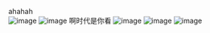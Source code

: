 ahahah  
![image](https://user-images.githubusercontent.com/75486726/177316399-6a14f955-abdf-4818-8c36-c680820f81d5.png)
![image](https://user-images.githubusercontent.com/75486726/177318923-0431908c-05c2-4c48-b63f-69825ea21dea.png)
啊时代是你看
![image](https://user-images.githubusercontent.com/75486726/177319152-41eefe14-6bca-4ae7-b61e-7b41cabae3ad.png)
![image](https://himg.bdimg.com/sys/portrait/item/public.1.940b2001.83iKBaIUI3Umrx53ZZwVOQ.jpg)
![image](https://himg.bdimg.com/sys/portrait/item/public.1.940b2001.83iKBaIUI3Umrx53ZZwVOQ.jpg)